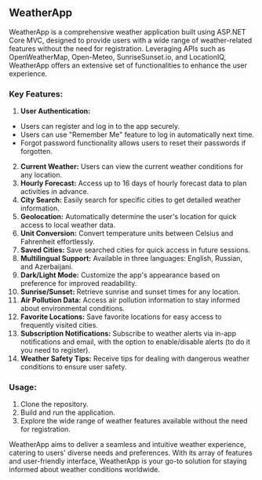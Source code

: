 ## WeatherApp

WeatherApp is a comprehensive weather application built using ASP.NET Core MVC, designed to provide users with a wide range of weather-related features without the need for registration. Leveraging APIs such as OpenWeatherMap, Open-Meteo, SunriseSunset.io, and LocationIQ, WeatherApp offers an extensive set of functionalities to enhance the user experience.

### Key Features:

1. **User Authentication:**
- Users can register and log in to the app securely.
- Users can use "Remember Me" feature to log in automatically next time.
- Forgot password functionality allows users to reset their passwords if forgotten.
2. **Current Weather:** Users can view the current weather conditions for any location.
3. **Hourly Forecast:** Access up to 16 days of hourly forecast data to plan activities in advance.
4. **City Search:** Easily search for specific cities to get detailed weather information.
5. **Geolocation:** Automatically determine the user's location for quick access to local weather data.
6. **Unit Conversion:** Convert temperature units between Celsius and Fahrenheit effortlessly.
7. **Saved Cities:** Save searched cities for quick access in future sessions.
8. **Multilingual Support:** Available in three languages: English, Russian, and Azerbaijani.
9. **Dark/Light Mode:** Customize the app's appearance based on preference for improved readability.
10. **Sunrise/Sunset:** Retrieve sunrise and sunset times for any location.
11. **Air Pollution Data:** Access air pollution information to stay informed about environmental conditions.
12. **Favorite Locations:** Save favorite locations for easy access to frequently visited cities.
13. **Subscription Notifications:** Subscribe to weather alerts via in-app notifications and email, with the option to enable/disable alerts (to do it you need to register).
14. **Weather Safety Tips:** Receive tips for dealing with dangerous weather conditions to ensure user safety.

### Usage:

1. Clone the repository.
2. Build and run the application.
3. Explore the wide range of weather features available without the need for registration.

WeatherApp aims to deliver a seamless and intuitive weather experience, catering to users' diverse needs and preferences. With its array of features and user-friendly interface, WeatherApp is your go-to solution for staying informed about weather conditions worldwide.
